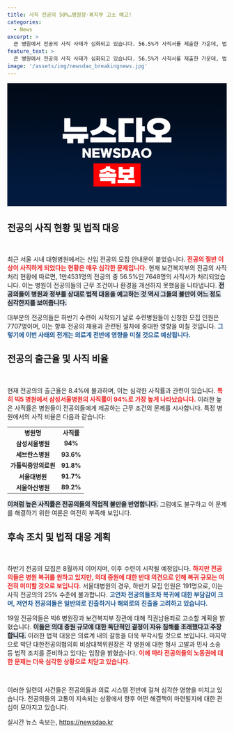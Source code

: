 ```yaml
---
title: 사직 전공의 50%…병원장·복지부 고소 예고!
categories:
  - News
excerpt: >
  큰 병원에서 전공의 사직 사태가 심화되고 있습니다. 56.5%가 사직서를 제출한 가운데, 법적 대응 예고와 함께 복귀 인원은 미미할 것으로 예상됩니다. 의료계의 갈등이 본격화되고 있는 지금, 그 배경을 짚어봅니다!
feature_text: >
  큰 병원에서 전공의 사직 사태가 심화되고 있습니다. 56.5%가 사직서를 제출한 가운데, 법적 대응 예고와 함께 복귀 인원은 미미할 것으로 예상됩니다. 의료계의 갈등이 본격화되고 있는 지금, 그 배경을 짚어봅니다!
image: '/assets/img/newsdao_breakingnews.jpg'
---
```


<p><img src="/assets/img/newsdao_breakingnews.jpg" alt="flaretime 속보" /></p>

<h2 data-ke-size="size26">전공의 사직 현황 및 법적 대응</h2>

<p data-ke-size="size16">&nbsp;</p>

<p>최근 서울 시내 대형병원에서는 신입 전공의 모집 안내문이 붙었습니다. <b><span style="color: #ee2323;">전공의 절반 이상이 사직하게 되었다는 현황은 매우 심각한 문제입니다.</span></b> 현재 보건복지부의 전공의 사직 처리 현황에 따르면, 1만4531명의 전공의 중 56.5%인 7648명의 사직서가 처리되었습니다. 이는 병원이 전공의들의 근무 조건이나 환경을 개선하지 못했음을 나타냅니다. <b><span style="background-color: #21538527;">전공의들이 병원과 정부를 상대로 법적 대응을 예고하는 것 역시 그들의 불만이 어느 정도 심각한지를 보여줍니다.</span></b> </p>

<p>대부분의 전공의들은 하반기 수련이 시작되기 날로 수련병원들이 신청한 모집 인원은 7707명이며, 이는 향후 전공의 채용과 관련된 절차에 중대한 영향을 미칠 것입니다. <b><span style="color: #1a5490;">그렇기에 이번 사태의 전개는 의료계 전반에 영향을 미칠 것으로 예상됩니다.</span></b> </p>

<h2 data-ke-size="size26">전공의 출근율 및 사직 비율</h2>

<p data-ke-size="size16">&nbsp;</p>

<p>현재 전공의의 출근율은 8.4%에 불과하며, 이는 심각한 사직률과 관련이 있습니다. <b><span style="color: #ee2323;">특히 빅5 병원에서 삼성서울병원의 사직률이 94%로 가장 높게 나타났습니다.</span></b> 이러한 높은 사직률은 병원들이 전공의들에게 제공하는 근무 조건의 문제를 시사합니다. 특정 병원에서의 사직 비율은 다음과 같습니다:</p>

<table style="width: 100%; border-collapse: collapse;">
<tr>
<td style="text-align: center; height: 17px;"><b>병원명</b></td>
<td style="text-align: center; height: 17px;"><b>사직률</b></td>
</tr>
<tr>
<td style="text-align: center; height: 17px;"><b>삼성서울병원</b></td>
<td style="text-align: center; height: 17px;"><b>94%</b></td>
</tr>
<tr>
<td style="text-align: center; height: 17px;"><b>세브란스병원</b></td>
<td style="text-align: center; height: 17px;"><b>93.6%</b></td>
</tr>
<tr>
<td style="text-align: center; height: 17px;"><b>가톨릭중앙의료원</b></td>
<td style="text-align: center; height: 17px;"><b>91.8%</b></td>
</tr>
<tr>
<td style="text-align: center; height: 17px;"><b>서울대병원</b></td>
<td style="text-align: center; height: 17px;"><b>91.7%</b></td>
</tr>
<tr>
<td style="text-align: center; height: 17px;"><b>서울아산병원</b></td>
<td style="text-align: center; height: 17px;"><b>89.2%</b></td>
</tr>
</table>

<p><b><span style="background-color: #21538527;">이처럼 높은 사직률은 전공의들의 직업적 불만을 반영합니다.</span></b> 그럼에도 불구하고 이 문제를 해결하기 위한 여론은 여전히 부족해 보입니다. </p>

<h2 data-ke-size="size26">후속 조치 및 법적 대응 계획</h2>

<p data-ke-size="size16">&nbsp;</p>

<p>하반기 전공의 모집은 8월까지 이어지며, 이후 수련이 시작될 예정입니다. <b><span style="color: #ee2323;">하지만 전공의들은 병원 복귀를 원하고 있지만, 의대 증원에 대한 반대 의견으로 인해 복귀 규모는 여전히 미미할 것으로 보입니다.</span></b> 서울대병원의 경우, 하반기 모집 인원은 191명으로, 이는 사직 전공의의 25% 수준에 불과합니다. <b><span style="color: #1a5490;">고연차 전공의들조차 복귀에 대한 부담감이 크며, 저연차 전공의들은 일반의로 진출하거나 해외로의 진출을 고려하고 있습니다.</span></b> </p>

<p>19일 전공의들은 빅6 병원장과 보건복지부 장관에 대해 직권남용죄로 고소할 계획을 밝혔습니다. <b><span style="background-color: #21538527;">이들은 의대 증원 규모에 대한 독단적인 결정이 자유 침해를 초래했다고 주장합니다.</span></b> 이러한 법적 대응은 의료계 내의 갈등을 더욱 부각시킬 것으로 보입니다. 마지막으로 박단 대한전공의협의회 비상대책위원장은 각 병원에 대한 형사 고발과 민사 소송 등 법적 조치를 준비하고 있다는 입장을 밝혔습니다. <b><span style="color: #ee2323;">이에 따라 전공의들의 노동권에 대한 문제는 더욱 심각한 상황으로 치닫고 있습니다.</span></b> </p>

<p data-ke-size="size16">&nbsp;</p>

<p>이러한 일련의 사건들은 전공의들과 의료 시스템 전반에 걸쳐 심각한 영향을 미치고 있습니다. 전공의들의 고통이 지속되는 상황에서 향후 어떤 해결책이 마련될지에 대한 관심이 모아지고 있습니다.</p>
실시간 뉴스 속보는, <a href="https://newsdao.kr" rel="dofollow">https://newsdao.kr</a>


